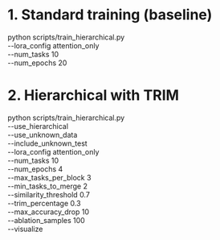 # 1. Standard training (baseline)
python scripts/train_hierarchical.py \
    --lora_config attention_only \
    --num_tasks 10 \
    --num_epochs 20

# 2. Hierarchical with TRIM
python scripts/train_hierarchical.py \
    --use_hierarchical \
    --use_unknown_data \
    --include_unknown_test \
    --lora_config attention_only \
    --num_tasks 10 \
    --num_epochs 4 \
    --max_tasks_per_block 3 \
    --min_tasks_to_merge 2 \
    --similarity_threshold 0.7 \
    --trim_percentage 0.3 \
    --max_accuracy_drop 10 \
    --ablation_samples 100 \
    --visualize